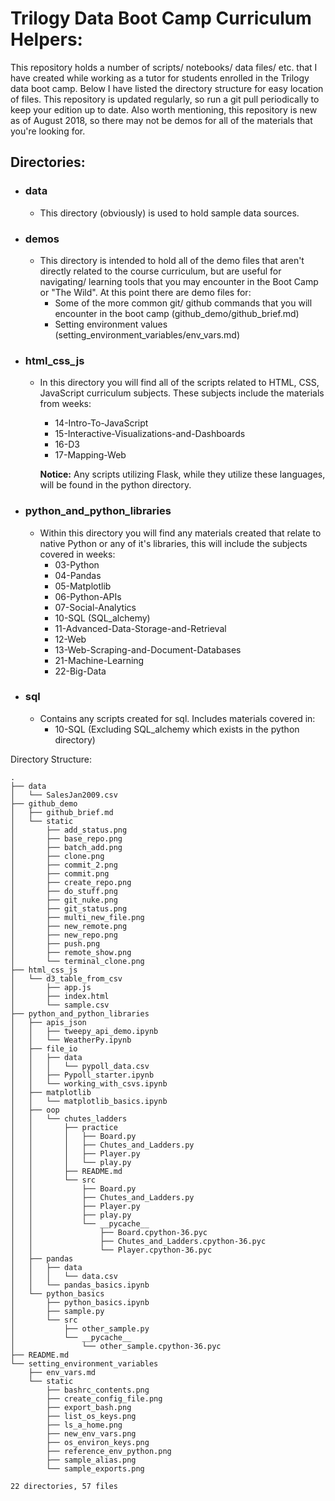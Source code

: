 # Trilogy Data Boot Camp Curriculum Helpers:

This repository holds a number of scripts/ notebooks/ data files/ etc. that I have created while working as a tutor for students enrolled in the Trilogy data boot camp. Below I have listed the directory structure for easy location of files. This repository is updated regularly, so run a git pull periodically to keep your edition up to date. Also worth mentioning, this repository is new as of August 2018, so there may not be demos for all of the materials that you're looking for.


## Directories:

* ### data

  * This directory (obviously) is used to hold sample data sources.

* ### demos

  * This directory is intended to hold all of the demo files that aren't directly related to the course curriculum, but are useful for navigating/ learning tools that you may encounter in the Boot Camp or "The Wild". At this point there are demo files for:
    * Some of the more common git/ github commands that you will encounter in the boot camp (github_demo/github_brief.md)
    * Setting environment values (setting_environment_variables/env_vars.md)

* ### html_css_js
  * In this directory you will find all of the scripts related to HTML, CSS, JavaScript curriculum subjects. These subjects include the materials from weeks:

    * 14-Intro-To-JavaScript
    * 15-Interactive-Visualizations-and-Dashboards
    * 16-D3
    * 17-Mapping-Web

     **Notice:**  Any scripts utilizing Flask, while they utilize these languages, will be found in the python directory.

* ### python_and_python_libraries
  * Within this directory you will find any materials created that relate to native Python or any of it's libraries, this will include the subjects covered in weeks:
    * 03-Python
    * 04-Pandas
    * 05-Matplotlib
    * 06-Python-APIs
    * 07-Social-Analytics
    * 10-SQL (SQL_alchemy)
    * 11-Advanced-Data-Storage-and-Retrieval
    * 12-Web
    * 13-Web-Scraping-and-Document-Databases
    * 21-Machine-Learning
    * 22-Big-Data

* ### sql
  * Contains any scripts created for sql. Includes materials covered in:
    * 10-SQL (Excluding SQL_alchemy which exists in the python directory)





Directory Structure:
```
.
├── data
│   └── SalesJan2009.csv
├── github_demo
│   ├── github_brief.md
│   └── static
│       ├── add_status.png
│       ├── base_repo.png
│       ├── batch_add.png
│       ├── clone.png
│       ├── commit_2.png
│       ├── commit.png
│       ├── create_repo.png
│       ├── do_stuff.png
│       ├── git_nuke.png
│       ├── git_status.png
│       ├── multi_new_file.png
│       ├── new_remote.png
│       ├── new_repo.png
│       ├── push.png
│       ├── remote_show.png
│       └── terminal_clone.png
├── html_css_js
│   └── d3_table_from_csv
│       ├── app.js
│       ├── index.html
│       └── sample.csv
├── python_and_python_libraries
│   ├── apis_json
│   │   ├── tweepy_api_demo.ipynb
│   │   └── WeatherPy.ipynb
│   ├── file_io
│   │   ├── data
│   │   │   └── pypoll_data.csv
│   │   ├── Pypoll_starter.ipynb
│   │   └── working_with_csvs.ipynb
│   ├── matplotlib
│   │   └── matplotlib_basics.ipynb
│   ├── oop
│   │   └── chutes_ladders
│   │       ├── practice
│   │       │   ├── Board.py
│   │       │   ├── Chutes_and_Ladders.py
│   │       │   ├── Player.py
│   │       │   └── play.py
│   │       ├── README.md
│   │       └── src
│   │           ├── Board.py
│   │           ├── Chutes_and_Ladders.py
│   │           ├── Player.py
│   │           ├── play.py
│   │           └── __pycache__
│   │               ├── Board.cpython-36.pyc
│   │               ├── Chutes_and_Ladders.cpython-36.pyc
│   │               └── Player.cpython-36.pyc
│   ├── pandas
│   │   ├── data
│   │   │   └── data.csv
│   │   └── pandas_basics.ipynb
│   └── python_basics
│       ├── python_basics.ipynb
│       ├── sample.py
│       └── src
│           ├── other_sample.py
│           └── __pycache__
│               └── other_sample.cpython-36.pyc
├── README.md
└── setting_environment_variables
    ├── env_vars.md
    └── static
        ├── bashrc_contents.png
        ├── create_config_file.png
        ├── export_bash.png
        ├── list_os_keys.png
        ├── ls_a_home.png
        ├── new_env_vars.png
        ├── os_environ_keys.png
        ├── reference_env_python.png
        ├── sample_alias.png
        └── sample_exports.png

22 directories, 57 files
```
